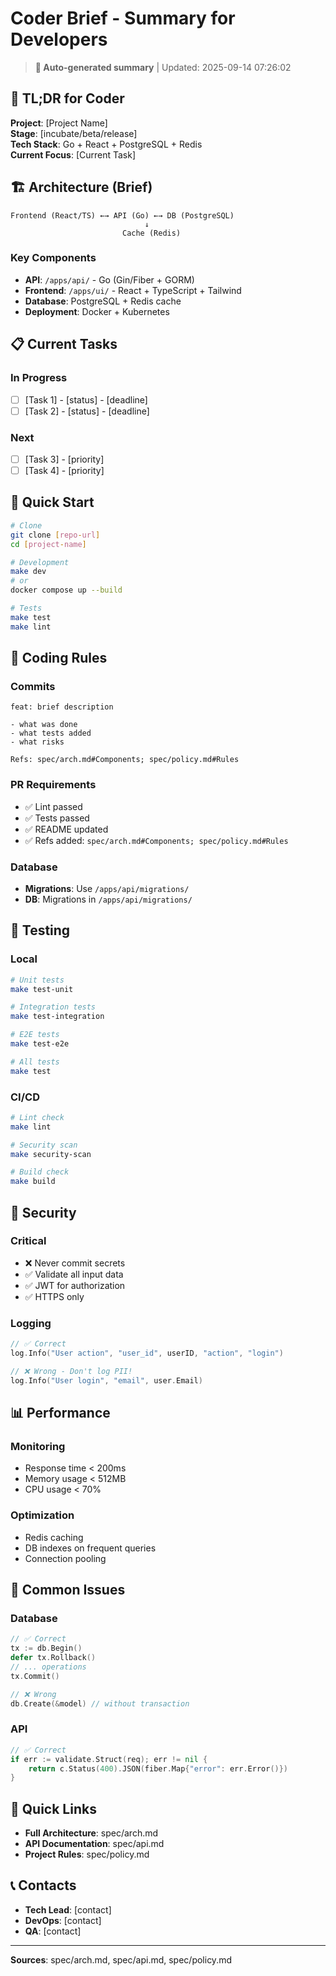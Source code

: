 # Coder Brief - Summary for Developers

> **🎯 Auto-generated summary** | Updated: 2025-09-14 07:26:02

## 🚀 TL;DR for Coder

**Project**: [Project Name]  
**Stage**: [incubate/beta/release]  
**Tech Stack**: Go + React + PostgreSQL + Redis  
**Current Focus**: [Current Task]

## 🏗️ Architecture (Brief)

```
Frontend (React/TS) ←→ API (Go) ←→ DB (PostgreSQL)
                              ↓
                         Cache (Redis)
```

### Key Components
- **API**: `/apps/api/` - Go (Gin/Fiber + GORM)
- **Frontend**: `/apps/ui/` - React + TypeScript + Tailwind
- **Database**: PostgreSQL + Redis cache
- **Deployment**: Docker + Kubernetes

## 📋 Current Tasks

### In Progress
- [ ] [Task 1] - [status] - [deadline]
- [ ] [Task 2] - [status] - [deadline]

### Next
- [ ] [Task 3] - [priority]
- [ ] [Task 4] - [priority]

## 🔧 Quick Start

```bash
# Clone
git clone [repo-url]
cd [project-name]

# Development
make dev
# or
docker compose up --build

# Tests
make test
make lint
```

## 📝 Coding Rules

### Commits
```
feat: brief description

- what was done
- what tests added
- what risks

Refs: spec/arch.md#Components; spec/policy.md#Rules
```

### PR Requirements
- ✅ Lint passed
- ✅ Tests passed  
- ✅ README updated
- ✅ Refs added: `spec/arch.md#Components; spec/policy.md#Rules`

### Database
- **Migrations**: Use `/apps/api/migrations/`
- **DB**: Migrations in `/apps/api/migrations/`

## 🧪 Testing

### Local
```bash
# Unit tests
make test-unit

# Integration tests  
make test-integration

# E2E tests
make test-e2e

# All tests
make test
```

### CI/CD
```bash
# Lint check
make lint

# Security scan
make security-scan

# Build check
make build
```

## 🔐 Security

### Critical
- ❌ Never commit secrets
- ✅ Validate all input data
- ✅ JWT for authorization
- ✅ HTTPS only

### Logging
```go
// ✅ Correct
log.Info("User action", "user_id", userID, "action", "login")

// ❌ Wrong - Don't log PII!
log.Info("User login", "email", user.Email)
```

## 📊 Performance

### Monitoring
- Response time < 200ms
- Memory usage < 512MB
- CPU usage < 70%

### Optimization
- Redis caching
- DB indexes on frequent queries
- Connection pooling

## 🚨 Common Issues

### Database
```go
// ✅ Correct
tx := db.Begin()
defer tx.Rollback()
// ... operations
tx.Commit()

// ❌ Wrong
db.Create(&model) // without transaction
```

### API
```go
// ✅ Correct
if err := validate.Struct(req); err != nil {
    return c.Status(400).JSON(fiber.Map{"error": err.Error()})
}
```

## 🔗 Quick Links

- **Full Architecture**: spec/arch.md
- **API Documentation**: spec/api.md
- **Project Rules**: spec/policy.md

## 📞 Contacts

- **Tech Lead**: [contact]
- **DevOps**: [contact]
- **QA**: [contact]

---

**Sources**: spec/arch.md, spec/api.md, spec/policy.md